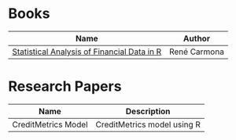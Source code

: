 # Books
| Name | Author |
| --- | --- |
| [Statistical Analysis of Financial Data in R](https://github.com/kailashkumar-S/kailashkumar-S/blob/7c8cb6da8ff525ae864dc606408cbd92b5ab1910/Resources/Books/Statistical_Analysis_of_Financial_Data_in_R.pdf.pdf) | René Carmona |


# Research Papers
| Name | Description |
| --- | --- |
| CreditMetrics Model  | CreditMetrics model using R |

